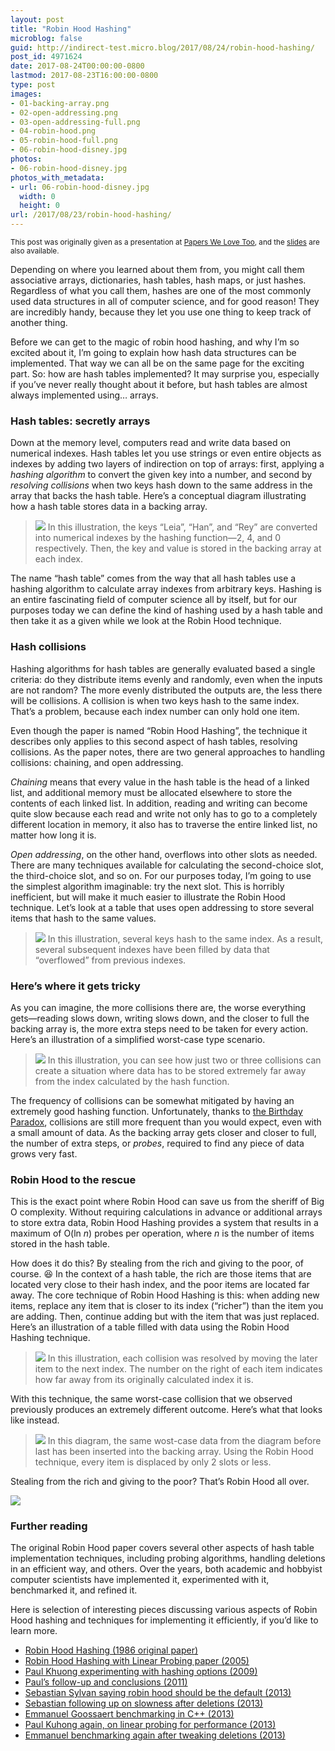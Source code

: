 ```yaml
---
layout: post
title: "Robin Hood Hashing"
microblog: false
guid: http://indirect-test.micro.blog/2017/08/24/robin-hood-hashing/
post_id: 4971624
date: 2017-08-24T00:00:00-0800
lastmod: 2017-08-23T16:00:00-0800
type: post
images:
- 01-backing-array.png
- 02-open-addressing.png
- 03-open-addressing-full.png
- 04-robin-hood.png
- 05-robin-hood-full.png
- 06-robin-hood-disney.jpg
photos:
- 06-robin-hood-disney.jpg
photos_with_metadata:
- url: 06-robin-hood-disney.jpg
  width: 0
  height: 0
url: /2017/08/23/robin-hood-hashing/
---
```

<small>This post was originally given as a presentation at [Papers We Love Too](https://www.meetup.com/papers-we-love-too/), and the [slides](https://speakerdeck.com/indirect/robin-hood-hashing-papers-we-love-sf-august-2017) are also available.</small>

<script async class="speakerdeck-embed" data-id="ba7a175e5cb543d7b09db0b2d067b64d" data-ratio="1.33333333333333" src="//speakerdeck.com/assets/embed.js"></script>

Depending on where you learned about them from, you might call them associative arrays, dictionaries, hash tables, hash maps, or just hashes. Regardless of what you call them, hashes are one of the most commonly used data structures in all of computer science, and for good reason! They are incredibly handy, because they let you use one thing to keep track of another thing.

Before we can get to the magic of robin hood hashing, and why I’m so excited about it, I’m going to explain how hash data structures can be implemented. That way we can all be on the same page for the exciting part. So: how are hash tables implemented? It may surprise you, especially if you’ve never really thought about it before, but hash tables are almost always implemented using… arrays.

### Hash tables: secretly arrays

Down at the memory level, computers read and write data based on numerical indexes. Hash tables let you use strings or even entire objects as indexes by adding two layers of indirection on top of arrays: first, applying a _hashing algorithm_ to convert the given key into a number, and second by _resolving collisions_ when two keys hash down to the same address in the array that backs the hash table. Here’s a conceptual diagram illustrating how a hash table stores data in a backing array.

> ![](01-backing-array.png)
> In this illustration, the keys “Leia”, “Han”, and “Rey” are converted into numerical indexes by the hashing function—2, 4, and 0 respectively. Then, the key and value is stored in the backing array at each index.

The name “hash table” comes from the way that all hash tables use a hashing algorithm to calculate array indexes from arbitrary keys. Hashing is an entire fascinating field of computer science all by itself, but for our purposes today we can define the kind of hashing used by a hash table and then take it as a given while we look at the Robin Hood technique.

### Hash collisions

Hashing algorithms for hash tables are generally evaluated based a single criteria: do they distribute items evenly and randomly, even when the inputs are not random? The more evenly distributed the outputs are, the less there will be collisions. A collision is when two keys hash to the same index. That’s a problem, because each index number can only hold one item.

Even though the paper is named “Robin Hood Hashing”, the technique it describes only applies to this second aspect of hash tables, resolving collisions. As the paper notes, there are two general approaches to handling collisions: chaining, and open addressing.

_Chaining_ means that every value in the hash table is the head of a linked list, and additional memory must be allocated elsewhere to store the contents of each linked list. In addition, reading and writing can become quite slow because each read and write not only has to go to a completely different location in memory, it also has to traverse the entire linked list, no matter how long it is.

_Open addressing_, on the other hand, overflows into other slots as needed. There are many techniques available for calculating the second-choice slot, the third-choice slot, and so on. For our purposes today, I’m going to use the simplest algorithm imaginable: try the next slot. This is horribly inefficient, but will make it much easier to illustrate the Robin Hood technique. Let’s look at a table that uses open addressing to store several items that hash to the same values.

> ![](02-open-addressing.png)
> In this illustration, several keys hash to the same index. As a result, several subsequent indexes have been filled by data that “overflowed” from previous indexes.

### Here’s where it gets tricky

As you can imagine, the more collisions there are, the worse everything gets—reading slows down, writing slows down, and the closer to full the backing array is, the more extra steps need to be taken for every action. Here’s an illustration of a simplified worst-case type scenario.

> ![](03-open-addressing-full.png)
> In this illustration, you can see how just two or three collisions can create a situation where data has to be stored extremely far away from the index calculated by the hash function.

The frequency of collisions can be somewhat mitigated by having an extremely good hashing function. Unfortunately, thanks to [the Birthday Paradox](https://en.wikipedia.org/wiki/Birthday_problem), collisions are still more frequent than you would expect, even with a small amount of data. As the backing array gets closer and closer to full, the number of extra steps, or _probes_, required to find any piece of data grows very fast.

### Robin Hood to the rescue

This is the exact point where Robin Hood can save us from the sheriff of Big O complexity. Without requiring calculations in advance or additional arrays to store extra data, Robin Hood Hashing provides a system that results in a maximum of O(ln _n_) probes per operation, where _n_ is the number of items stored in the hash table.

How does it do this? By stealing from the rich and giving to the poor, of course. 😆 In the context of a hash table, the rich are those items that are located very close to their hash index, and the poor items are located far away. The core technique of Robin Hood Hashing is this: when adding new items, replace any item that is closer to its index (“richer”) than the item you are adding. Then, continue adding but with the item that was just replaced. Here’s an illustration of a table filled with data using the Robin Hood Hashing technique.

> ![](04-robin-hood.png)
> In this illustration, each collision was resolved by moving the later item to the next index. The number on the right of each item indicates how far away from its originally calculated index it is.

With this technique, the same worst-case collision that we observed previously produces an extremely different outcome. Here’s what that looks like instead.

> ![](05-robin-hood-full.png)
> In this diagram, the same wost-case data from the diagram before last has been inserted into the backing array. Using the Robin Hood technique, every item is displaced by only 2 slots or less.

Stealing from the rich and giving to the poor? That’s Robin Hood all over.

![](06-robin-hood-disney.jpg)

### Further reading

The original Robin Hood paper covers several other aspects of hash table implementation techniques, including probing algorithms, handling deletions in an efficient way, and others. Over the years, both academic and hobbyist computer scientists have implemented it, experimented with it, benchmarked it, and refined it.

Here is selection of interesting pieces discussing various aspects of Robin Hood hashing and techniques for implementing it efficiently, if you’d like to learn more.

- [Robin Hood Hashing (1986 original paper)](https://cs.uwaterloo.ca/research/tr/1986/CS-86-14.pdf)
- [Robin Hood Hashing with Linear Probing paper (2005)](https://www.dmtcs.org/pdfpapers/dmAD0127.pdf)
- [Paul Khuong experimenting with hashing options (2009)](https://www.pvk.ca/Blog/numerical_experiments_in_hashing.html)
- [Paul’s follow-up and conclusions (2011)](https://www.pvk.ca/Blog/more_numerical_experiments_in_hashing.html)
- [Sebastian Sylvan saying robin hood should be the default (2013)](https://www.sebastiansylvan.com/post/robin-hood-hashing-should-be-your-default-hash-table-implementation/)
- [Sebastian following up on slowness after deletions (2013)](https://www.sebastiansylvan.com/post/more-on-robin-hood-hashing-2/)
- [Emmanuel Goossaert benchmarking in C++ (2013)](http://codecapsule.com/2013/11/11/robin-hood-hashing/)
- [Paul Kuhong again, on linear probing for performance (2013)](https://www.pvk.ca/Blog/2013/11/26/the-other-robin-hood-hashing/)
- [Emmanuel benchmarking again after tweaking deletions (2013)](http://codecapsule.com/2013/11/17/robin-hood-hashing-backward-shift-deletion/)
